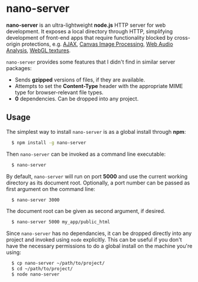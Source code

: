 nano-server
================

**nano-server** is an ultra-lightweight **node.js** HTTP server for web development. It exposes a local directory through HTTP, simplifying development of front-end apps that require functionality blocked by cross-origin protections, e.g. [AJAX](https://developer.mozilla.org/en/docs/AJAX), [Canvas Image Processing](http://www.w3schools.com/tags/canvas_getimagedata.asp), [Web Audio Analysis](https://developer.mozilla.org/en-US/docs/Web/API/Web_Audio_API), [WebGL textures](https://developer.mozilla.org/en-US/docs/Web/WebGL/Cross-Domain_Textures). 

`nano-server` provides some features that I didn't find in similar server packages:

 * Sends **gzipped** versions of files, if they are available.
 * Attempts to set the **Content-Type** header with the appropriate MIME type for browser-relevant file types.
 * **0** dependencies. Can be dropped into any project.

Usage
------

The simplest way to install `nano-server` is as a global install through **npm**:

```bash
  $ npm install -g nano-server
```

Then `nano-server` can be invoked as a command line executable:

```bash
  $ nano-server
```

By default, `nano-server` will run on port **5000** and use the current working directory as its document root. Optionally, a port number can be passed as first argument on the command line:

```bash
  $ nano-server 3000
```

The document root can be given as second argument, if desired.

```bash
  $ nano-server 5000 my_app/public_html
```

Since `nano-server` has no dependancies, it can be dropped directly into any project and invoked using `node` explicitly. This can be useful if you don't have the necessary permissions to do a global install on the machine you're using: 

```bash
  $ cp nano-server ~/path/to/project/
  $ cd ~/path/to/project/
  $ node nano-server
```

